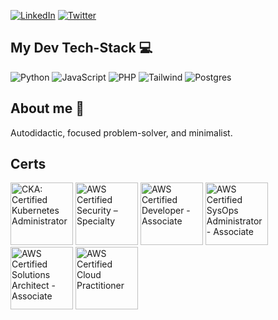 [![LinkedIn](https://img.shields.io/badge/LinkedIn-0077B5?style=for-the-badge&logo=linkedin&logoColor=white)](https://www.linkedin.com/in/eduard-schwarzkopf/)
[![Twitter](https://img.shields.io/badge/Twitter-1DA1F2?style=for-the-badge&logo=twitter&logoColor=white)](https://twitter.com/EduSchwarzkopf)

## My Dev Tech-Stack 💻 
![Python](https://img.shields.io/badge/Python-3776AB?style=for-the-badge&logo=python&logoColor=white)
![JavaScript](https://img.shields.io/badge/JavaScript-323330?style=for-the-badge&logo=javascript&logoColor=F7DF1E)
![PHP](https://img.shields.io/badge/PHP-777BB4?style=for-the-badge&logo=php&logoColor=white)
![Tailwind](https://img.shields.io/badge/Tailwind_CSS-38B2AC?style=for-the-badge&logo=tailwind-css&logoColor=white)
![Postgres](https://img.shields.io/badge/PostgreSQL-316192?style=for-the-badge&logo=postgresql&logoColor=white)

## About me 🧡
Autodidactic, focused problem-solver, and minimalist. 

## Certs

<a target="_blank" href="https://www.credly.com/users/eduard-schwarzkopf.b8f2e90f"><img alt="CKA: Certified Kubernetes Administrator" src="https://images.credly.com/size/680x680/images/8b8ed108-e77d-4396-ac59-2504583b9d54/cka_from_cncfsite__281_29.png" width="100"></a>
<a target="_blank" href="https://www.credly.com/users/eduard-schwarzkopf.b8f2e90f"><img alt="AWS Certified Security – Specialty" src="https://images.credly.com/size/680x680/images/53acdae5-d69f-4dda-b650-d02ed7a50dd7/image.png" width="100"></a>
<a target="_blank" href="https://www.credly.com/users/eduard-schwarzkopf.b8f2e90f"><img alt="AWS Certified Developer - Associate" src="https://github.com/EduardSchwarzkopf/EduardSchwarzkopf/assets/48969167/0c3ca4f7-df5f-42e5-b574-a602bcca6fa5" width="100"></a>
<a target="_blank" href="https://www.credly.com/users/eduard-schwarzkopf.b8f2e90f"><img alt="AWS Certified SysOps Administrator - Associate" src="https://github.com/EduardSchwarzkopf/EduardSchwarzkopf/assets/48969167/cbd5f3bf-9d8c-466b-8e4d-fb9fa537eee9" width="100"></a>
<a target="_blank" href="https://www.credly.com/users/eduard-schwarzkopf.b8f2e90f"><img alt="AWS Certified Solutions Architect - Associate" src="https://github.com/EduardSchwarzkopf/EduardSchwarzkopf/assets/48969167/63eb4271-7ab0-4fab-a2a2-5ebca9ccf2f9" width="100"></a>
<a target="_blank" href="https://www.credly.com/users/eduard-schwarzkopf.b8f2e90f"><img alt="AWS Certified Cloud Practitioner" src="https://github.com/EduardSchwarzkopf/EduardSchwarzkopf/assets/48969167/27c0e34c-1055-4b62-9528-bfbdb72d2e24" width="100">
</a>

